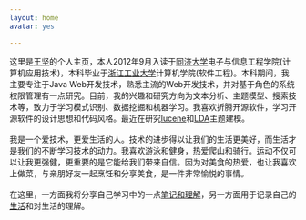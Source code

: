 ```yaml
---
layout: home
avatar: yes

---
```


这里是[王坚](/)的个人主页，本人2012年9月入读于[同济大学](http://www.tongji.edu.cn/index.html)电子与信息工程学院(计算机应用技术)，本科毕业于[浙江工业大学](http://www.zjut.edu.cn/)计算机学院(软件工程)。本科期间，我主要专注于Java Web开发技术，熟悉主流的Web开发技术，并对基于角色的系统权限管理有一点研究。目前，我的兴趣和研究方向为文本分析、主题模型、搜索技术等，致力于学习模式识别、数据挖掘和机器学习。我喜欢折腾开源软件，学习开源软件的设计思想和代码风格。最近在研究[lucene](http://lucene.apache.org/)和[LDA](http://www.cs.princeton.edu/~blei/)主题建模。  
<br>
我是一个爱技术，更爱生活的人。技术的进步得以让我们的生活更美好，而生活才是我们的不断学习技术的动力。我喜欢游泳和健身，热爱爬山和骑行。运动不仅可以让我更强健，更重要的是它能给我们带来自信。因为对美食的热爱，也让我喜欢上做菜，与亲朋好友一起烹饪和分享美食，是一件非常愉悦的事情。  
<br>
在这里，一方面我将分享自己学习中的一点[笔记和理解](/#)，另一方面用于记录自己的[生活](/life)和对生活的理解。
